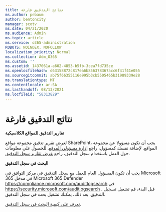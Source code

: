 ```yaml
---
title: نتائج التدقيق فارغة
ms.author: pebaum
author: bentoncity
manager: scotv
ms.date: 04/21/2020
ms.audience: Admin
ms.topic: article
ms.service: o365-administration
ROBOTS: NOINDEX, NOFOLLOW
localization_priority: Normal
ms.collection: Adm_O365
ms.custom: ''
ms.assetid: 1437061a-a602-4853-b5fb-3cea7fd735ce
ms.openlocfilehash: d63158872c817ea6b856378367acc6f41f41e055
ms.sourcegitcommit: ab75f66355116e995b3cb5505465b31989339e28
ms.translationtype: MT
ms.contentlocale: ar-SA
ms.lasthandoff: 08/13/2021
ms.locfileid: "58313829"
---
```

# <a name="auditing-results-are-blank"></a>نتائج التدقيق فارغة

**تقارير التدقيق للمواقع الكلاسيكية**
  
لعرض تقرير تدقيق مجموعة مواقع SharePoint، يجب أن تكون مسؤولا عن مجموعة المواقع. لإضافة نفسك كمسؤول، راجع [إدارة مسؤولي الموقع](https://docs.microsoft.com/sharepoint/manage-site-collection-administrators). للحصول على معلومات حول العمل باستخدام سجل التدقيق، راجع [عرض تقارير سجل التدقيق](https://support.microsoft.com/office/view-audit-log-reports-b37c5869-1b47-4a82-a30d-ea20070fe527).
  
**البحث في سجل التدقيق**
  
يجب أن تكون المسؤول العام للعمل مع سجل التدقيق في مركز التوافق في Microsoft 365 في مدخل Microsoft 365 Defender <https://compliance.microsoft.com/auditlogsearch> في <https://security.microsoft.com/auditlogsearch> . قبل البدء، قم تشغيل تسجيل التدقيق. بعد ذلك، يمكنك تشغيل بحث في سجل التدقيق.
  
[تعرف على كيفية البحث في سجل التدقيق](https://docs.microsoft.com/microsoft-365/compliance/search-the-audit-log-in-security-and-compliance#search-the-audit-log).
